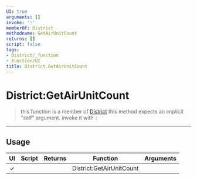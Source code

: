 ```yaml
---
UI: true
arguments: []
invoke: ':'
memberOf: District
methodname: GetAirUnitCount
returns: []
script: false
tags:
- District/_function
- function/UI
title: District.GetAirUnitCount
---
```

# District:GetAirUnitCount
> this function is a member of [District](civ-6/lua/District.md)
> this method expects an implicit "self" argument. invoke it with `:`
-----
## Usage
|  UI | Script | Returns | Function | Arguments |
|:---:|:------:|-------:|:--------:|:---------|
|✓| ||District:GetAirUnitCount||
